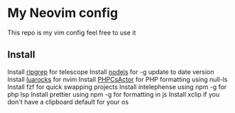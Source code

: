 # My Neovim config
This repo is my vim config feel free to use it

## Install

Install [ripgrep](https://github.com/BurntSushi/ripgrep) for telescope
Install [nodejs](https://nodejs.org) for -g update to date version
Install [luarocks](https://luarocks.github.io/luarocks/releases/) for nvim
Install [PHPCsActor](https://github.com/PHP-CS-Fixer/PHP-CS-Fixer) for PHP formatting using null-ls
Install fzf for quick swapping projects
Install intelephense using npm -g for php lsp
Install prettier using npm -g for formatting in js
Install xclip if you don't have a clipboard default for your os 

